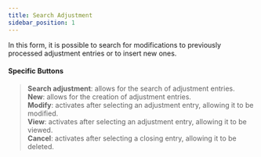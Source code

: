 ```yaml
---
title: Search Adjustment
sidebar_position: 1
---
```


In this form, it is possible to search for modifications to previously processed adjustment entries or to insert new ones.

#### Specific Buttons

> **Search adjustment**: allows for the search of adjustment entries.  
> **New**: allows for the creation of adjustment entries.  
> **Modify**: activates after selecting an adjustment entry, allowing it to be modified.  
> **View**: activates after selecting an adjustment entry, allowing it to be viewed.  
> **Cancel**: activates after selecting a closing entry, allowing it to be deleted.